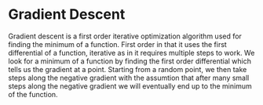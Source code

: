 # Gradient Descent

Gradient descent is a first order iterative optimization algorithm used for finding the minimum of a function. 
First order in that it uses the first differential of a function, iterative as in it requires multiple steps to work.
We look for a minimum of a function by finding the first order differential which tells us the gradient at a point.
Starting from a random point, we then take steps along the negative gradient with the assumtion that after many 
small steps along the negative gradient we will eventually end up to the minimum of the function.
